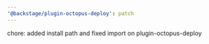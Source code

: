 ```yaml
---
'@backstage/plugin-octopus-deploy': patch
---
```


chore: added install path and fixed import on plugin-octopus-deploy
